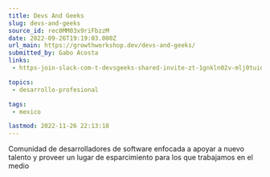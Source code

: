 ```yaml
---
title: Devs And Geeks
slug: devs-and-geeks
source_id: rec0MM03x9riFbzzM
date: 2022-09-26T19:19:03.000Z
url_main: https://growthworkshop.dev/devs-and-geeks/
submitted_by: Gabo Acosta
links: 
 - https-join-slack-com-t-devsgeeks-shared-invite-zt-1gnkln02v-mlj0tuid4kwlrqlzoolkug

topics: 
 - desarrollo-profesional

tags: 
 - mexico

lastmod: 2022-11-26 22:13:18
---
```


Comunidad de desarrolladores de software enfocada a apoyar a nuevo talento y proveer un lugar de esparcimiento para los que trabajamos en el medio
